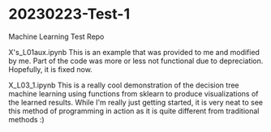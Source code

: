 # 20230223-Test-1
Machine Learning Test Repo

X's_L01aux.ipynb 
This is an example that was provided to me and modified by me.  Part of the code was more or less not functional due to depreciation.  Hopefully, it is fixed now.

X_L03_1.ipynb
This is a really cool demonstration of the decision tree machine learning using functions from sklearn to produce visualizations of the learned results.
While I'm really just getting started, it is very neat to see this method of programming in action as it is quite different from traditional methods :)


